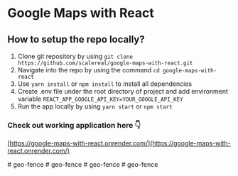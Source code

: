 # Google Maps with React

## How to setup the repo locally?

1. Clone git repository by using `git clone https://github.com/scalereal/google-maps-with-react.git`
2. Navigate into the repo by using the command `cd google-maps-with-react`
3. Use `yarn install` or `npm install` to install all dependencies
4. Create .env file under the root directory of project and add environment variable `REACT_APP_GOOGLE_API_KEY=YOUR_GOOGLE_API_KEY`
5. Run the app locally by using `yarn start` or `npm start`

### Check out working application here 👇️
[https://google-maps-with-react.onrender.com/](https://google-maps-with-react.onrender.com/)

#   g e o - f e n c e  
 #   g e o - f e n c e  
 #   g e o - f e n c e  
 #   g e o - f e n c e  
 